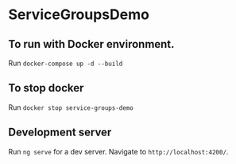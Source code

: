 # ServiceGroupsDemo

## To run with Docker environment.

Run `docker-compose up -d --build`

## To stop docker 

Run `docker stop service-groups-demo`

## Development server

Run `ng serve` for a dev server. Navigate to `http://localhost:4200/`.

